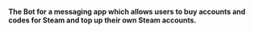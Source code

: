 **The Bot for a messaging app which allows users to buy accounts and codes for Steam and top up their own Steam accounts.**